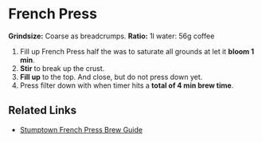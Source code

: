 # French Press

**Grindsize:** Coarse as breadcrumps.
**Ratio:** 1l water: 56g coffee

1. Fill up French Press half the was to saturate all grounds at let it **bloom 1 min**.
2. **Stir** to break up the crust.
3. **Fill up** to the top. And close, but do not press down yet.
4. Press filter down with when timer hits a **total of 4 min brew time**.

## Related Links

* [Stumptown French Press Brew Guide](https://www.stumptowncoffee.com/brew-guides/french-press)